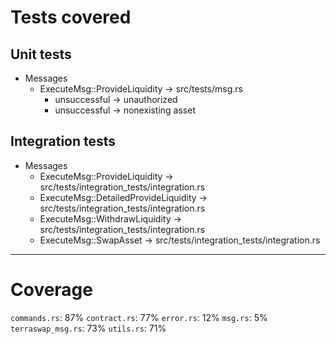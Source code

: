 # Tests covered

## Unit tests

- Messages
  - ExecuteMsg::ProvideLiquidity -> src/tests/msg.rs
    - unsuccessful -> unauthorized
    - unsuccessful -> nonexisting asset

## Integration tests

- Messages
  - ExecuteMsg::ProvideLiquidity -> src/tests/integration_tests/integration.rs
  - ExecuteMsg::DetailedProvideLiquidity -> src/tests/integration_tests/integration.rs
  - ExecuteMsg::WithdrawLiquidity -> src/tests/integration_tests/integration.rs
  - ExecuteMsg::SwapAsset -> src/tests/integration_tests/integration.rs

---

# Coverage

`commands.rs`: 87%
`contract.rs`: 77%
`error.rs`: 12%
`msg.rs`: 5%
`terraswap_msg.rs`: 73%
`utils.rs`: 71%
